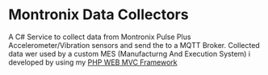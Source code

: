 # Montronix Data Collectors
A C# Service to collect data from Montronix Pulse Plus Accelerometer/Vibration sensors and send the to a MQTT Broker.
Collected data wer used by a custom MES (Manufacturng And Execution System) i developed by using my [PHP WEB MVC Framework](#)

